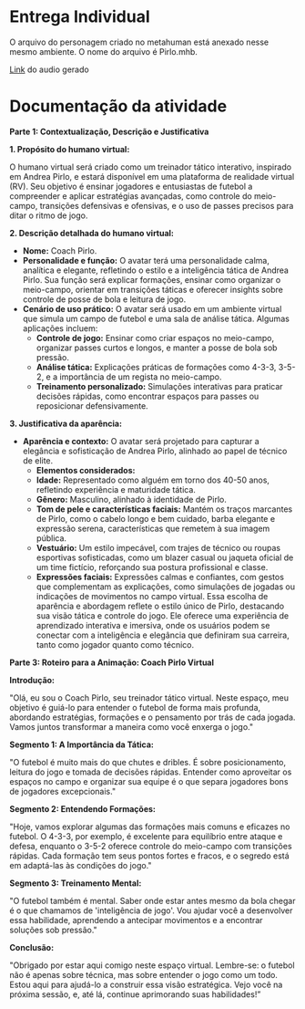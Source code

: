 # Entrega Individual

O arquivo do personagem criado no metahuman está anexado nesse mesmo ambiente. O nome do arquivo é Pirlo.mhb.

[Link](https://drive.google.com/file/d/1gk16bQhMswAPvfVXMjOhEhRGoj0rxjAT/view?usp=sharing) do audio gerado

# Documentação da atividade

**Parte 1: Contextualização, Descrição e Justificativa**

**1. Propósito do humano virtual:**

O humano virtual será criado como um treinador tático interativo, inspirado em Andrea Pirlo, e estará disponível em uma plataforma de realidade virtual (RV). Seu objetivo é ensinar jogadores e entusiastas de futebol a compreender e aplicar estratégias avançadas, como controle do meio-campo, transições defensivas e ofensivas, e o uso de passes precisos para ditar o ritmo de jogo.

**2. Descrição detalhada do humano virtual:**
- **Nome:** Coach Pirlo.
- **Personalidade e função:**
O avatar terá uma personalidade calma, analítica e elegante, refletindo o estilo e a inteligência tática de Andrea Pirlo. Sua função será explicar formações, ensinar como organizar o meio-campo, orientar em transições táticas e oferecer insights sobre controle de posse de bola e leitura de jogo.
- **Cenário de uso prático:**
O avatar será usado em um ambiente virtual que simula um campo de futebol e uma sala de análise tática. Algumas aplicações incluem:
    - **Controle de jogo:** Ensinar como criar espaços no meio-campo, organizar passes curtos e longos, e manter a posse de bola sob pressão.
    - **Análise tática:** Explicações práticas de formações como 4-3-3, 3-5-2, e a importância de um regista no meio-campo.
    - **Treinamento personalizado:** Simulações interativas para praticar decisões rápidas, como encontrar espaços para passes ou reposicionar defensivamente.

**3. Justificativa da aparência:**

- **Aparência e contexto:** O avatar será projetado para capturar a elegância e sofisticação de Andrea Pirlo, alinhado ao papel de técnico de elite.
    - **Elementos considerados:**
    - **Idade:** Representado como alguém em torno dos 40-50 anos, refletindo experiência e maturidade tática.
    - **Gênero:** Masculino, alinhado à identidade de Pirlo.
    - **Tom de pele e características faciais:** Mantém os traços marcantes de Pirlo, como o cabelo longo e bem cuidado, barba elegante e expressão serena, características que remetem à sua imagem pública.
    - **Vestuário:** Um estilo impecável, com trajes de técnico ou roupas esportivas sofisticadas, como um blazer casual ou jaqueta oficial de um time fictício, reforçando sua postura profissional e classe.
    - **Expressões faciais:** Expressões calmas e confiantes, com gestos que complementam as explicações, como simulações de jogadas ou indicações de movimentos no campo virtual.
Essa escolha de aparência e abordagem reflete o estilo único de Pirlo, destacando sua visão tática e controle do jogo. Ele oferece uma experiência de aprendizado interativa e imersiva, onde os usuários podem se conectar com a inteligência e elegância que definiram sua carreira, tanto como jogador quanto como técnico.

**Parte 3: Roteiro para a Animação: Coach Pirlo Virtual**

**Introdução:** 

"Olá, eu sou o Coach Pirlo, seu treinador tático virtual. Neste espaço, meu objetivo é guiá-lo para entender o futebol de forma mais profunda, abordando estratégias, formações e o pensamento por trás de cada jogada. Vamos juntos transformar a maneira como você enxerga o jogo."

**Segmento 1: A Importância da Tática:**

"O futebol é muito mais do que chutes e dribles. É sobre posicionamento, leitura do jogo e tomada de decisões rápidas. Entender como aproveitar os espaços no campo e organizar sua equipe é o que separa jogadores bons de jogadores excepcionais."

**Segmento 2: Entendendo Formações:**

"Hoje, vamos explorar algumas das formações mais comuns e eficazes no futebol. O 4-3-3, por exemplo, é excelente para equilíbrio entre ataque e defesa, enquanto o 3-5-2 oferece controle do meio-campo com transições rápidas. Cada formação tem seus pontos fortes e fracos, e o segredo está em adaptá-las às condições do jogo."

**Segmento 3: Treinamento Mental:**

"O futebol também é mental. Saber onde estar antes mesmo da bola chegar é o que chamamos de 'inteligência de jogo'. Vou ajudar você a desenvolver essa habilidade, aprendendo a antecipar movimentos e a encontrar soluções sob pressão."

**Conclusão:**

"Obrigado por estar aqui comigo neste espaço virtual. Lembre-se: o futebol não é apenas sobre técnica, mas sobre entender o jogo como um todo. Estou aqui para ajudá-lo a construir essa visão estratégica. Vejo você na próxima sessão, e, até lá, continue aprimorando suas habilidades!”
